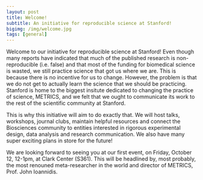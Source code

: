 ```yaml
---
layout: post
title: Welcome!
subtitle: An initiative for reproducible science at Stanford!
bigimg: /img/welcome.jpg
tags: [general]
---
```


Welcome to our initiative for reproducible science at Stanford! Even though many reports have indicated that much of the published research is non-reproducible (i.e. false) and that most of the funding for biomedical science is wasted, we still practice science that got us where we are. This is because there is no incentive for us to change. However, the problem is that we do not get to actually learn the science that we should be practicing. Stanford is home to the biggest insitute dedicated to changing the practice of science, METRICS, and we felt that we ought to communicate its work to the rest of the scientific community at Stanford.

This is why this initiative will aim to do exactly that. We will host talks, workshops, journal clubs, maintain helpful resources and connect the Biosciences community to entities interested in rigorous experimental design, data analysis and research communication.  We also have many super exciting plans in store for the future!

We are looking forward to seeing you at our first event, on Friday, October 12, 12-1pm, at Clark Center (S361). This  will be headlined by, most probably, the most renouned meta-researcher in the world and director of METRICS, Prof. John Ioannidis.

